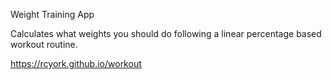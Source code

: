 Weight Training App

Calculates what weights you should do following a linear percentage based workout routine.

https://rcyork.github.io/workout

